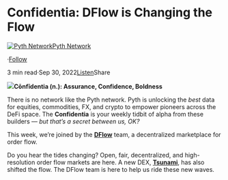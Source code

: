 Confidentia: DFlow is Changing the Flow
=======================================

[![Pyth Network](https://miro.medium.com/v2/resize:fill:88:88/1*rdK3rHcWpkge6BRQRIwBjA.jpeg)](/?source=post_page-----453ab66b3954--------------------------------)[Pyth Network](/?source=post_page-----453ab66b3954--------------------------------)

·[Follow](https://medium.com/m/signin?actionUrl=https%3A%2F%2Fmedium.com%2F_%2Fsubscribe%2Fuser%2Ff55fccc0ad62&operation=register&redirect=https%3A%2F%2Fpythnetwork.medium.com%2Fconfidentia-dflow-is-changing-the-flow-453ab66b3954&user=Pyth+Network&userId=f55fccc0ad62&source=post_page-f55fccc0ad62----453ab66b3954---------------------post_header-----------)

3 min read·Sep 30, 2022[Listen](https://medium.com/m/signin?actionUrl=https%3A%2F%2Fmedium.com%2Fplans%3Fdimension%3Dpost_audio_button%26postId%3D453ab66b3954&operation=register&redirect=https%3A%2F%2Fpythnetwork.medium.com%2Fconfidentia-dflow-is-changing-the-flow-453ab66b3954&source=-----453ab66b3954---------------------post_audio_button-----------)Share

![](https://miro.medium.com/v2/resize:fit:1400/1*gNHzzudsqkWqnUkJrnWFww.png)**Cōnfīdentia (n.): Assurance, Confidence, Boldness**

There is no network like the Pyth network. Pyth is unlocking the *best* data for equities, commodities, FX, and crypto to empower pioneers across the DeFi space. The **Confidentia** is your weekly tidbit of alpha from these builders — *but that’s a secret between us, OK?*

This week, we’re joined by the [**DFlow**](https://dflow.net/) team, a decentralized marketplace for order flow.

Do you hear the tides changing? Open, fair, decentralized, and high-resolution order flow markets are here. A new DEX, [**Tsunami**](https://tsunami.so), has also shifted the flow. The DFlow team is here to help us ride these new waves.

